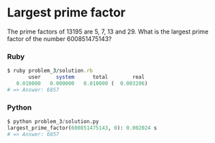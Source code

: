Largest prime factor
====================

The prime factors of 13195 are 5, 7, 13 and 29.
What is the largest prime factor of the number 600851475143?

### Ruby
```ruby
$ ruby problem_3/solution.rb
       user     system      total        real
   0.010000   0.000000   0.010000 (  0.003206)
# => Answer: 6857
```
### Python
```python
$ python problem_3/solution.py
largest_prime_factor(600851475143, 0): 0.002024 s
# => Answer: 6857
```
